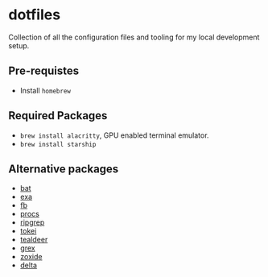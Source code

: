 # dotfiles
Collection of all the configuration files and tooling for my local development setup.

## Pre-requistes
- Install `homebrew`

## Required Packages
- `brew install alacritty`, GPU enabled terminal emulator.
- `brew install starship`

## Alternative packages
- [bat](https://github.com/sharkdp/bat)
- [exa](https://github.com/ogham/exa)
- [fb](https://github.com/sharkdp/fd)
- [procs](https://github.com/dalance/procs)
- [ripgrep](https://github.com/BurntSushi/ripgrep)
- [tokei](https://github.com/XAMPPRocky/tokei)
- [tealdeer](https://github.com/dbrgn/tealdeer)
- [grex](https://github.com/pemistahl/grex)
- [zoxide](https://github.com/ajeetdsouza/zoxide)
- [delta](https://github.com/dandavison/delta)


